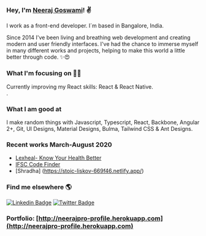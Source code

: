 ### Hey, I'm [Neeraj Goswami](http://neerajpro-profile.herokuapp.com)! ✌

I work as a front-end developer. I´m based in Bangalore, India.

Since 2014 I've been living and breathing web development and creating modern and user friendly interfaces. I've had the chance to immerse myself in many different works and projects, helping to make this world a little better through code. ✨😍

### What I'm focusing on 👨‍💻

Currently improving my React skills: React & React Native.<br />.

### What I am good at 

I make random things with Javascript, Typescript, React, Backbone, Angular 2+, Git, UI Designs, Material Designs, Bulma, Tailwind CSS & Ant Designs.

### Recent works March-August 2020
- [Lexheal- Know Your Health Better](https://lexheal.com)
- [IFSC Code Finder](https://indian-bank-ifsc-codes.netlify.app)
- [Shradha] (https://stoic-liskov-669f46.netlify.app/)


<!-- BLOG-POST-LIST:END -->

### Find me elsewhere 🌎

[![Linkedin Badge](https://img.shields.io/badge/-LinkedIn-blue?style=flat-square&logo=Linkedin&logoColor=white&link=https://www.linkedin.com/in/harshkumarkhatri/)](https://www.linkedin.com/in/neeraj-kumar-b55b4a30/)  [![Twitter Badge](https://img.shields.io/badge/-Twitter-1ca0f1?style=flat-square&labelColor=1ca0f1&logo=twitter&logoColor=white&link=https://twitter.com/neerajpro)](https://twitter.com/neerajpro)


### Portfolio: [http://neerajpro-profile.herokuapp.com](http://neerajpro-profile.herokuapp.com)
